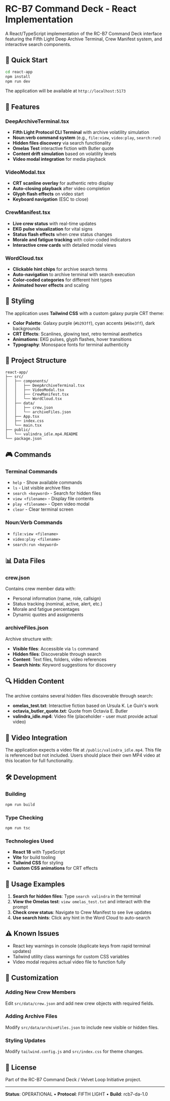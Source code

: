# RC-B7 Command Deck - React Implementation

A React/TypeScript implementation of the RC-B7 Command Deck interface featuring the Fifth Light Deep Archive Terminal, Crew Manifest system, and interactive search components.

## 🚀 Quick Start

```bash
cd react-app
npm install
npm run dev
```

The application will be available at `http://localhost:5173`

## 🎯 Features

### DeepArchiveTerminal.tsx
- **Fifth Light Protocol CLI Terminal** with archive volatility simulation
- **Noun:verb command system** (e.g., `file:view`, `video:play`, `search:run`)
- **Hidden files discovery** via search functionality
- **Omelas Test** interactive fiction with Butler quote
- **Content drift simulation** based on volatility levels
- **Video modal integration** for media playback

### VideoModal.tsx
- **CRT scanline overlay** for authentic retro display
- **Auto-closing playback** after video completion
- **Glyph flash effects** on video start
- **Keyboard navigation** (ESC to close)

### CrewManifest.tsx
- **Live crew status** with real-time updates
- **EKG pulse visualization** for vital signs
- **Status flash effects** when crew status changes
- **Morale and fatigue tracking** with color-coded indicators
- **Interactive crew cards** with detailed modal views

### WordCloud.tsx
- **Clickable hint chips** for archive search terms
- **Auto-navigation** to archive terminal with search execution
- **Color-coded categories** for different hint types
- **Animated hover effects** and scaling

## 🎨 Styling

The application uses **Tailwind CSS** with a custom galaxy purple CRT theme:

- **Color Palette**: Galaxy purple (`#b293ff`), cyan accents (`#6be3ff`), dark backgrounds
- **CRT Effects**: Scanlines, glowing text, retro terminal aesthetics
- **Animations**: EKG pulses, glyph flashes, hover transitions
- **Typography**: Monospace fonts for terminal authenticity

## 📁 Project Structure

```
react-app/
├── src/
│   ├── components/
│   │   ├── DeepArchiveTerminal.tsx
│   │   ├── VideoModal.tsx
│   │   ├── CrewManifest.tsx
│   │   └── WordCloud.tsx
│   ├── data/
│   │   ├── crew.json
│   │   └── archiveFiles.json
│   ├── App.tsx
│   ├── index.css
│   └── main.tsx
├── public/
│   └── valindra_idle.mp4.README
└── package.json
```

## 🎮 Commands

### Terminal Commands
- `help` - Show available commands
- `ls` - List visible archive files
- `search <keyword>` - Search for hidden files
- `view <filename>` - Display file contents
- `play <filename>` - Open video modal
- `clear` - Clear terminal screen

### Noun:Verb Commands
- `file:view <filename>`
- `video:play <filename>`
- `search:run <keyword>`

## 📊 Data Files

### crew.json
Contains crew member data with:
- Personal information (name, role, callsign)
- Status tracking (nominal, active, alert, etc.)
- Morale and fatigue percentages
- Dynamic quotes and assignments

### archiveFiles.json
Archive structure with:
- **Visible files**: Accessible via `ls` command
- **Hidden files**: Discoverable through search
- **Content**: Text files, folders, video references
- **Search hints**: Keyword suggestions for discovery

## 🔍 Hidden Content

The archive contains several hidden files discoverable through search:

- **omelas_test.txt**: Interactive fiction based on Ursula K. Le Guin's work
- **octavia_butler_quote.txt**: Quote from Octavia E. Butler
- **valindra_idle.mp4**: Video file (placeholder - user must provide actual video)

## 🎥 Video Integration

The application expects a video file at `/public/valindra_idle.mp4`. This file is referenced but not included. Users should place their own MP4 video at this location for full functionality.

## 🛠 Development

### Building
```bash
npm run build
```

### Type Checking
```bash
npm run tsc
```

### Technologies Used
- **React 18** with TypeScript
- **Vite** for build tooling
- **Tailwind CSS** for styling
- **Custom CSS animations** for CRT effects

## 🎯 Usage Examples

1. **Search for hidden files**: Type `search valindra` in the terminal
2. **View the Omelas test**: `view omelas_test.txt` and interact with the prompt
3. **Check crew status**: Navigate to Crew Manifest to see live updates
4. **Use search hints**: Click any hint in the Word Cloud to auto-search

## ⚠️ Known Issues

- React key warnings in console (duplicate keys from rapid terminal updates)
- Tailwind utility class warnings for custom CSS variables
- Video modal requires actual video file to function fully

## 🎨 Customization

### Adding New Crew Members
Edit `src/data/crew.json` and add new crew objects with required fields.

### Adding Archive Files
Modify `src/data/archiveFiles.json` to include new visible or hidden files.

### Styling Updates
Modify `tailwind.config.js` and `src/index.css` for theme changes.

## 📜 License

Part of the RC-B7 Command Deck / Velvet Loop Initiative project.

---

**Status**: OPERATIONAL • **Protocol**: FIFTH LIGHT • **Build**: rcb7-da-1.0